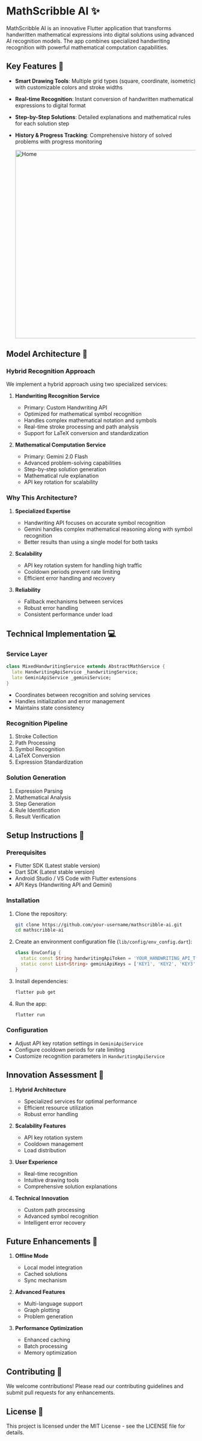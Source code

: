 # MathScribble AI ✨

MathScribble AI is an innovative Flutter application that transforms handwritten mathematical expressions into digital solutions using advanced AI recognition models. The app combines specialized handwriting recognition with powerful mathematical computation capabilities.

## Key Features 🌟

- **Smart Drawing Tools**: Multiple grid types (square, coordinate, isometric) with customizable colors and stroke widths
- **Real-time Recognition**: Instant conversion of handwritten mathematical expressions to digital format
- **Step-by-Step Solutions**: Detailed explanations and mathematical rules for each solution step
- **History & Progress Tracking**: Comprehensive history of solved problems with progress monitoring

  <img src="https://github.com/user-attachments/assets/975b1024-aa79-44f4-beb6-053fdd9d2c68" alt="Home"  height="500">


## Model Architecture 🧠

### Hybrid Recognition Approach

We implement a hybrid approach using two specialized services:

1. **Handwriting Recognition Service**
   - Primary: Custom Handwriting API
   - Optimized for mathematical symbol recognition
   - Handles complex mathematical notation and symbols
   - Real-time stroke processing and path analysis
   - Support for LaTeX conversion and standardization

2. **Mathematical Computation Service**
   - Primary: Gemini 2.0 Flash
   - Advanced problem-solving capabilities
   - Step-by-step solution generation
   - Mathematical rule explanation
   - API key rotation for scalability

### Why This Architecture?

1. **Specialized Expertise**
   - Handwriting API focuses on accurate symbol recognition
   - Gemini handles complex mathematical reasoning along with symbol recognition
   - Better results than using a single model for both tasks

2. **Scalability**
   - API key rotation system for handling high traffic
   - Cooldown periods prevent rate limiting
   - Efficient error handling and recovery

3. **Reliability**
   - Fallback mechanisms between services
   - Robust error handling
   - Consistent performance under load

## Technical Implementation 💻

### Service Layer

```dart
class MixedHandwritingService extends AbstractMathService {
  late HandwritingApiService _handwritingService;
  late GeminiApiService _geminiService;
}
```

- Coordinates between recognition and solving services
- Handles initialization and error management
- Maintains state consistency

### Recognition Pipeline

1. Stroke Collection
2. Path Processing
3. Symbol Recognition
4. LaTeX Conversion
5. Expression Standardization

### Solution Generation

1. Expression Parsing
2. Mathematical Analysis
3. Step Generation
4. Rule Identification
5. Result Verification

## Setup Instructions 🚀

### Prerequisites

- Flutter SDK (Latest stable version)
- Dart SDK (Latest stable version)
- Android Studio / VS Code with Flutter extensions
- API Keys (Handwriting API and Gemini)

### Installation

1. Clone the repository:
   ```bash
   git clone https://github.com/your-username/mathscribble-ai.git
   cd mathscribble-ai
   ```

2. Create an environment configuration file (`lib/config/env_config.dart`):
   ```dart
   class EnvConfig {
     static const String handwritingApiToken = 'YOUR_HANDWRITING_API_TOKEN';
     static const List<String> geminiApiKeys = ['KEY1', 'KEY2', 'KEY3'];
   }
   ```

3. Install dependencies:
   ```bash
   flutter pub get
   ```

4. Run the app:
   ```bash
   flutter run
   ```

### Configuration

- Adjust API key rotation settings in `GeminiApiService`
- Configure cooldown periods for rate limiting
- Customize recognition parameters in `HandwritingApiService`

## Innovation Assessment 🎯

1. **Hybrid Architecture**
   - Specialized services for optimal performance
   - Efficient resource utilization
   - Robust error handling

2. **Scalability Features**
   - API key rotation system
   - Cooldown management
   - Load distribution

3. **User Experience**
   - Real-time recognition
   - Intuitive drawing tools
   - Comprehensive solution explanations

4. **Technical Innovation**
   - Custom path processing
   - Advanced symbol recognition
   - Intelligent error recovery

## Future Enhancements 🔮

1. **Offline Mode**
   - Local model integration
   - Cached solutions
   - Sync mechanism

2. **Advanced Features**
   - Multi-language support
   - Graph plotting
   - Problem generation

3. **Performance Optimization**
   - Enhanced caching
   - Batch processing
   - Memory optimization

## Contributing 🤝

We welcome contributions! Please read our contributing guidelines and submit pull requests for any enhancements.

## License 📄

This project is licensed under the MIT License - see the LICENSE file for details.
